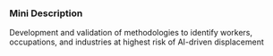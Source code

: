 ### Mini Description

Development and validation of methodologies to identify workers, occupations, and industries at highest risk of AI-driven displacement

